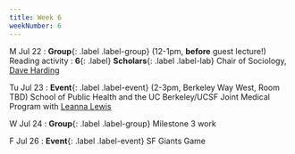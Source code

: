 ```yaml
---
title: Week 6
weekNumber: 6
---
```


M Jul 22
: **Group**{: .label .label-group} (12-1pm, **before** guest lecture!) Reading activity
: **6**{: .label} **Scholars**{: .label .label-lab} Chair of Sociology, [Dave Harding](https://sociology.berkeley.edu/faculty/david-j-harding)

Tu Jul 23
: **Event**{: .label .label-event} (2-3pm, Berkeley Way West, Room TBD) School of Public Health and the UC Berkeley/UCSF Joint Medical Program with [Leanna Lewis](https://meded.ucsf.edu/current-students/education-programs/prime-us-program/about-prime-us/our-leadership)
	

W Jul 24
: **Group**{: .label .label-group} Milestone 3 work

F Jul 26
: **Event**{: .label .label-event} SF Giants Game

